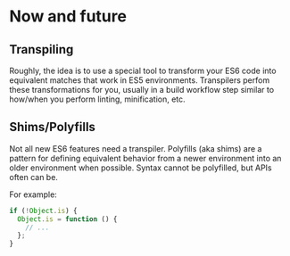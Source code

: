 # Now and future

## Transpiling

Roughly, the idea is to use a special tool to transform your ES6 code into equivalent matches that work in ES5 environments.
Transpilers perfom these transformations for you, usually in a build workflow step similar to how/when you perform linting, minification, etc.

## Shims/Polyfills

Not all new ES6 features need a transpiler. Polyfills (aka shims) are a pattern for defining equivalent behavior from a newer environment into an older environment when possible. Syntax cannot be polyfilled, but APIs often can be.

For example:

```js
if (!Object.is) {
  Object.is = function () {
    // ...
  };
}
```
